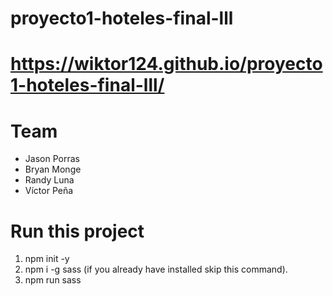 # proyecto1-hoteles-final-lll
# https://wiktor124.github.io/proyecto1-hoteles-final-lll/

# Team
* Jason Porras
* Bryan Monge
* Randy Luna
* Víctor Peña

# Run this project
1. npm init -y
2. npm i -g sass (if you already have installed skip this command).
3. npm run sass


